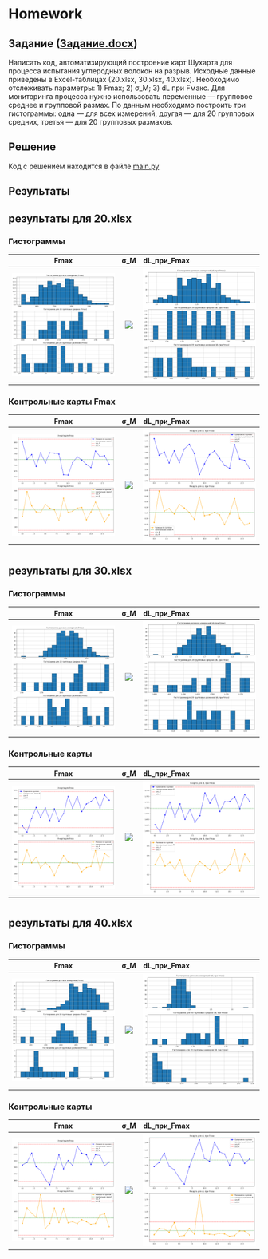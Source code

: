 # Homework

## Задание ([Задание.docx](doc/%D0%97%D0%B0%D0%B4%D0%B0%D0%BD%D0%B8%D0%B5.docx))
Написать код, автоматизирующий построение карт Шухарта для процесса испытания углеродных волокон на разрыв. Исходные данные приведены в Excel-таблицах (20.xlsx, 30.xlsx, 40.xlsx). Необходимо отслеживать параметры: 1) Fmax; 2) σ_M; 3) dL при Fмакс.
Для мониторинга процесса нужно использовать переменные — групповое среднее и групповой размах. 
По данным необходимо построить три гистограммы: одна — для всех измерений, другая — для 20 групповых средних, третья — для 20 групповых размахов.


## Решение
Код с решением находится в файле [main.py](main.py)

## Результаты
## результаты для 20.xlsx
### Гистограммы
Fmax|                                                 σ_M                                                 |dL_при_Fmax
:-------------------------:|:---------------------------------------------------------------------------------------------------:|:----------|
[<img src="result/20-1/Fmax.png" width="300" />](result/20-1/Fmax.png) | [<img src="result/20-1/σ_M.png" width="300" />](result/20-1/σ_M.png) | [<img src="result/20-1/dL_при_Fmax.png" width="300" />](result/20-1/dL_при_Fmax.png) 
### Контрольные карты Fmax
Fmax|                                                 σ_M                                                 |dL_при_Fmax
:-------------------------:|:---------------------------------------------------------------------------------------------------:|:----------|
[<img src="result/20-1/Fmax_control_charts.png" width="300" />](result/20-1/Fmax_control_charts.png) | [<img src="result/20-1/σ_M_control_charts.png" width="300" />](result/20-1/σ_M_control_charts.png)  | [<img src="result/20-1/dL_при_Fmax_control_charts.png" width="300" />](result/20-1/dL_при_Fmax_control_charts.png)

# 
## результаты для 30.xlsx
### Гистограммы
Fmax|                                                 σ_M                                                 |dL_при_Fmax
:-------------------------:|:---------------------------------------------------------------------------------------------------:|:----------|
[<img src="result/30-1/Fmax.png" width="300" />](result/30-1/Fmax.png) | [<img src="result/30-1/σ_M.png" width="300" />](result/30-1/σ_M.png) | [<img src="result/30-1/dL_при_Fmax.png" width="300" />](result/30-1/dL_при_Fmax.png)
### Контрольные карты 
Fmax|                                                 σ_M                                                 |dL_при_Fmax
:-------------------------:|:---------------------------------------------------------------------------------------------------:|:----------|
[<img src="result/30-1/Fmax_control_charts.png" width="300" />](result/30-1/Fmax_control_charts.png) | [<img src="result/30-1/σ_M_control_charts.png" width="300" />](result/30-1/σ_M_control_charts.png) | [<img src="result/30-1/dL_при_Fmax_control_charts.png" width="300" />](result/30-1/dL_при_Fmax_control_charts.png) 

# 
## результаты для 40.xlsx
### Гистограммы
Fmax|                                                 σ_M                                                 |dL_при_Fmax
:-------------------------:|:---------------------------------------------------------------------------------------------------:|:----------|
[<img src="result/40-1/Fmax.png" width="300" />](result/40-1/Fmax.png) | [<img src="result/40-1/σ_M.png" width="300" />](result/40-1/σ_M.png) | [<img src="result/40-1/dL_при_Fmax.png" width="300" />](result/40-1/dL_при_Fmax.png) 
### Контрольные карты 
Fmax|                                                 σ_M                                                 |dL_при_Fmax
:-------------------------:|:---------------------------------------------------------------------------------------------------:|:----------|
[<img src="result/40-1/Fmax_control_charts.png" width="300" />](result/40-1/Fmax_control_charts.png)| [<img src="result/40-1/σ_M_control_charts.png" width="300" />](result/40-1/σ_M_control_charts.png) | [<img src="result/40-1/dL_при_Fmax_control_charts.png" width="300" />](result/40-1/dL_при_Fmax_control_charts.png) 

